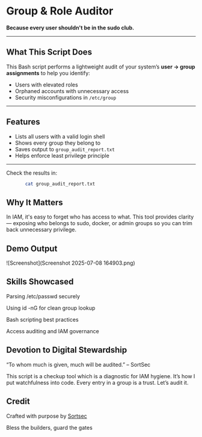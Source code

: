 #  Group & Role Auditor  
**Because every user shouldn't be in the sudo club.**

---

##  What This Script Does

This Bash script performs a lightweight audit of your system’s **user → group assignments** to help you identify:

- Users with elevated roles
- Orphaned accounts with unnecessary access
- Security misconfigurations in `/etc/group`

---

## Features

- Lists all users with a valid login shell
- Shows every group they belong to
- Saves output to `group_audit_report.txt`
- Helps enforce least privilege principle

---

Check the results in:

``` Bash
       cat group_audit_report.txt

```
## Why It Matters

 In IAM, it's easy to forget who has access to what. This tool provides clarity — exposing who belongs to sudo, docker, or admin groups so you can trim back unnecessary privilege.

 ## Demo Output

![Screenshot](Screenshot 2025-07-08 164903.png)

## Skills Showcased

   Parsing /etc/passwd securely

   Using id -nG for clean group lookup

   Bash scripting best practices

   Access auditing and IAM governance

## Devotion to Digital Stewardship
    
   “To whom much is given, much will be audited.” – SortSec


This script is a checkup tool which is a diagnostic for IAM hygiene. It’s how I put watchfulness into code. Every entry in a group is a trust. Let’s audit it.


## Credit

Crafted with purpose by [Sortsec](x.com/sortsec)

Bless the builders, guard the gates


